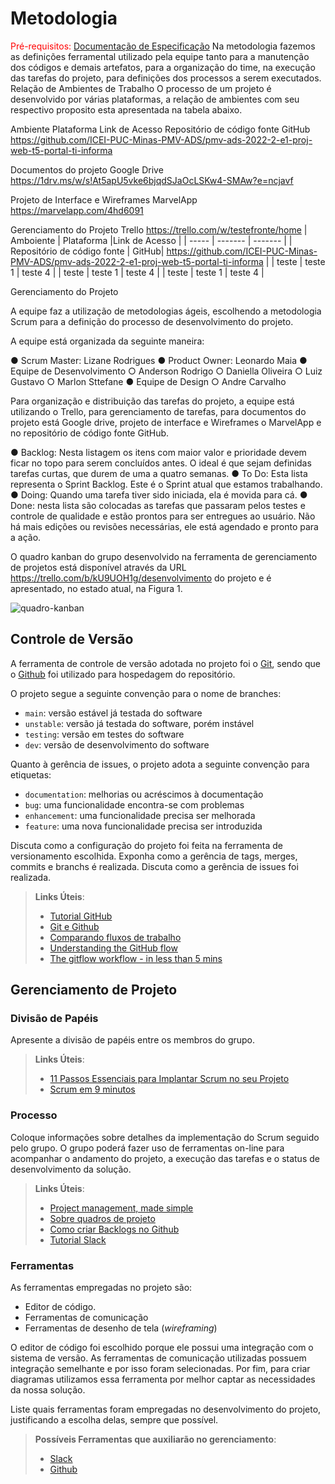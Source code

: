 
# Metodologia

<span style="color:red">Pré-requisitos: <a href="2-Especificação do Projeto.md"> Documentação de Especificação</a></span>
Na metodologia fazemos as definições ferramental utilizado pela equipe tanto para a manutenção dos códigos e demais artefatos, para a organização do time, na execução das tarefas do projeto, para definições dos processos a serem executados.
Relação de Ambientes de Trabalho
O processo de um projeto é desenvolvido por várias plataformas, a relação de ambientes com seu respectivo proposito esta apresentada na tabela abaixo.

Ambiente	Plataforma	Link de Acesso
Repositório de código fonte	GitHub	https://github.com/ICEI-PUC-Minas-PMV-ADS/pmv-ads-2022-2-e1-proj-web-t5-portal-ti-informa

Documentos do projeto	Google Drive	https://1drv.ms/w/s!At5apU5vke6bjqdSJaOcLSKw4-SMAw?e=ncjavf

Projeto de Interface e  Wireframes	MarvelApp
	https://marvelapp.com/4hd6091  

Gerenciamento do Projeto	Trello	https://trello.com/w/testefronte/home
| Amboiente | Plataforma |Link de Acesso |
| ----- | ------- | ------- |
| Repositório de código fonte | GitHub| https://github.com/ICEI-PUC-Minas-PMV-ADS/pmv-ads-2022-2-e1-proj-web-t5-portal-ti-informa |
| teste | teste 1 | teste 4 |
| teste | teste 1 | teste 4 |
| teste | teste 1 | teste 4 |


Gerenciamento do Projeto

A equipe faz a utilização de metodologias ágeis, escolhendo a metodologia Scrum para a definição do processo de desenvolvimento do projeto.

A equipe está organizada da seguinte maneira:

●	Scrum Master: Lizane Rodrigues
●	Product Owner: Leonardo Maia
●	Equipe de Desenvolvimento
○	Anderson Rodrigo
○	Daniella Oliveira
○	Luiz Gustavo
○	Marlon Sttefane
●	Equipe de Design
○	Andre Carvalho

Para organização e distribuição das tarefas do projeto, a equipe está utilizando o Trello, para gerenciamento de tarefas, para documentos do projeto está Google drive, projeto de interface e Wireframes o MarvelApp e no repositório de código fonte GitHub.

●	Backlog: Nesta listagem os itens com maior valor e prioridade devem ficar no topo para serem concluídos antes. O ideal é que sejam definidas tarefas curtas, que durem de uma a quatro semanas.
●	To Do: Esta lista representa o Sprint Backlog. Este é o Sprint atual que estamos trabalhando.
●	Doing: Quando uma tarefa tiver sido iniciada, ela é movida para cá.
●	Done: nesta lista são colocadas as tarefas que passaram pelos testes e controle de qualidade e estão prontos para ser entregues ao usuário. Não há mais edições ou revisões necessárias, ele está agendado e pronto para a ação.

O quadro kanban do grupo desenvolvido na ferramenta de gerenciamento de projetos está disponível através da URL https://trello.com/b/kU9UOH1g/desenvolvimento do projeto e é apresentado, no estado atual, na Figura 1.



![quadro-kanban](https://user-images.githubusercontent.com/114541642/194972551-9f987d90-c5ef-47df-837c-e10319a280b6.png)

## Controle de Versão

A ferramenta de controle de versão adotada no projeto foi o
[Git](https://git-scm.com/), sendo que o [Github](https://github.com)
foi utilizado para hospedagem do repositório.

O projeto segue a seguinte convenção para o nome de branches:

- `main`: versão estável já testada do software
- `unstable`: versão já testada do software, porém instável
- `testing`: versão em testes do software
- `dev`: versão de desenvolvimento do software

Quanto à gerência de issues, o projeto adota a seguinte convenção para
etiquetas:

- `documentation`: melhorias ou acréscimos à documentação
- `bug`: uma funcionalidade encontra-se com problemas
- `enhancement`: uma funcionalidade precisa ser melhorada
- `feature`: uma nova funcionalidade precisa ser introduzida

Discuta como a configuração do projeto foi feita na ferramenta de versionamento escolhida. Exponha como a gerência de tags, merges, commits e branchs é realizada. Discuta como a gerência de issues foi realizada.

> **Links Úteis**:
> - [Tutorial GitHub](https://guides.github.com/activities/hello-world/)
> - [Git e Github](https://www.youtube.com/playlist?list=PLHz_AreHm4dm7ZULPAmadvNhH6vk9oNZA)
>  - [Comparando fluxos de trabalho](https://www.atlassian.com/br/git/tutorials/comparing-workflows)
> - [Understanding the GitHub flow](https://guides.github.com/introduction/flow/)
> - [The gitflow workflow - in less than 5 mins](https://www.youtube.com/watch?v=1SXpE08hvGs)

## Gerenciamento de Projeto

### Divisão de Papéis

Apresente a divisão de papéis entre os membros do grupo.

> **Links Úteis**:
> - [11 Passos Essenciais para Implantar Scrum no seu 
> Projeto](https://mindmaster.com.br/scrum-11-passos/)
> - [Scrum em 9 minutos](https://www.youtube.com/watch?v=XfvQWnRgxG0)

### Processo

Coloque  informações sobre detalhes da implementação do Scrum seguido pelo grupo. O grupo poderá fazer uso de ferramentas on-line para acompanhar o andamento do projeto, a execução das tarefas e o status de desenvolvimento da solução.
 
> **Links Úteis**:
> - [Project management, made simple](https://github.com/features/project-management/)
> - [Sobre quadros de projeto](https://docs.github.com/pt/github/managing-your-work-on-github/about-project-boards)
> - [Como criar Backlogs no Github](https://www.youtube.com/watch?v=RXEy6CFu9Hk)
> - [Tutorial Slack](https://slack.com/intl/en-br/)

### Ferramentas

As ferramentas empregadas no projeto são:

- Editor de código.
- Ferramentas de comunicação
- Ferramentas de desenho de tela (_wireframing_)

O editor de código foi escolhido porque ele possui uma integração com o
sistema de versão. As ferramentas de comunicação utilizadas possuem
integração semelhante e por isso foram selecionadas. Por fim, para criar
diagramas utilizamos essa ferramenta por melhor captar as
necessidades da nossa solução.




Liste quais ferramentas foram empregadas no desenvolvimento do projeto, justificando a escolha delas, sempre que possível.

> **Possíveis Ferramentas que auxiliarão no gerenciamento**: 
> - [Slack](https://slack.com/)
> - [Github](https://github.com/)

